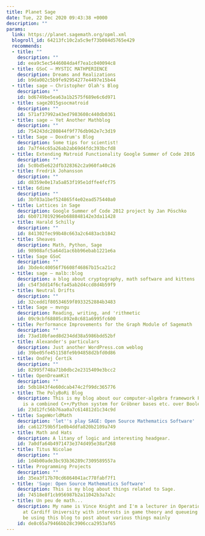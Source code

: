 ```yaml
---
title: Planet Sage
date: Tue, 22 Dec 2020 09:43:38 +0000
description: ""
params:
  link: https://planet.sagemath.org/opml.xml
  blogroll_id: 64213fc10c2a5c9ef73b084d5765e429
  recommends:
  - title: ""
    description: ""
    id: eea9c5ec5446084da4f7ea1c040094c8
  - title: GSoC – MYSTIC MATHPERIENCE
    description: Dreams and Realizations
    id: b9da002c5b9fe92954277e4497e15b44
  - title: sage – Christopher Olah's Blog
    description: ""
    id: bd6749be5ea63a1b2575f689e6c6d971
  - title: sage2015gsocmatroid
    description: ""
    id: 571af37992a43ed7983608c440db0361
  - title: sage – Yet Another Mathblog
    description: ""
    id: 754243dc280844f9f776db962e7c3d19
  - title: Sage – Doxdrum's Blog
    description: Some tips for scientist!
    id: 7a7f44c65a26ab2ab69d4fdc393bcfd8
  - title: Extending Matroid Functionality Google Summer of Code 2016
    description: ""
    id: 5c0bd5e622dfb328362c2a960fa40c26
  - title: Fredrik Johansson
    description: ""
    id: d8359e0e17a5a853f195e1dffe4fcf75
  - title: 6dime
    description: ""
    id: 3bf03a1bef524865f4e02ead575440a0
  - title: Lattices in Sage
    description: Google Summer of Code 2012 project by Jan Pöschko
    id: 6b0717019296eb688848142e3da11428
  - title: Harald Schilly
    description: ""
    id: 841302fec99b48c663a2c6483acb1842
  - title: Sheaves
    description: Math, Python, Sage
    id: 98908afc5a64d1ac6bb96ebab1221e6a
  - title: Sage GSoC
    description: ""
    id: 3bde4c40056f76608f46867b15ca21c2
  - title: sage – malb::blog
    description: a blog about cryptography, math software and kittens
    id: c54f3dd14f6cfa45ab2d4ccd8d4b59f9
  - title: Neutral Drifts
    description: ""
    id: 32cedd1f80534659f8933252884b3483
  - title: Sage – mvngu
    description: Reading, writing, and 'rithmetic
    id: 09c9cbf68805c892e8c681a6995fc600
  - title: Performance Improvements for the Graph Module of Sagemath
    description: ""
    id: 73ad10bfaed8d234dd38a5986bdd52bf
  - title: Alexander's particulars
    description: Just another WordPress.com weblog
    id: 39be05fe451158fe9b94858d2bfd0d86
  - title: Ondřej Čertík
    description: ""
    id: 82995f748a71b0dbc2e2315409e3bcc2
  - title: OpenDreamKit
    description: ""
    id: 5db1843f4e60dcab474c2f99dc365776
  - title: The PolyBoRi Blog
    description: This is my blog about our computer-algebra framework PolyBoRi, which
      is a combined C++/Python system for Gröbner bases etc. over Boolean rings.
    id: 23d12fc56b76aa0a7c614812d1c34c9d
  - title: SageWorldMath
    description: 'let''s play SAGE: Open Source Mathematics Software'
    id: ca612759b5f1e0b4ddfa820b2109a749
  - title: Math and Hats
    description: A litany of logic and interesting headgear.
    id: 7a0dfa64b4971473e374d495e38af268
  - title: Titus Nicolae
    description: ""
    id: 1d4b00ade3bc93b36289c7309589557a
  - title: Programming Projects
    description: ""
    id: 35ea3f17b70cd6864041ac778fabf7f1
  - title: 'Sage: Open Source Mathematics Software'
    description: This is my blog about things related to Sage.
    id: 74518e8f1cb956987b2a11042b3a7a2c
  - title: Un peu de math...
    description: My name is Vince Knight and I'm a lecturer in Operational Research
      at Cardiff University with interests in game theory and queueing theory. I'll
      be using this blog to post about various things mainly
    id: de8c65a79466bb28c3906cca2953af65
---
```

